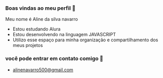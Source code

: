 ### Boas vindas ao meu perfil 💙


Meu nome é Aline da silva navarro 

- Estou estudando Alura
- Estou desenvolvendo na linguagem JAVASCRIPT
- Utilizo esse espaço para minha organização e compartilhamento dos meus projetos

### você pode entrar em contato comigo 📧
- alinenavarro500@gmail.com
